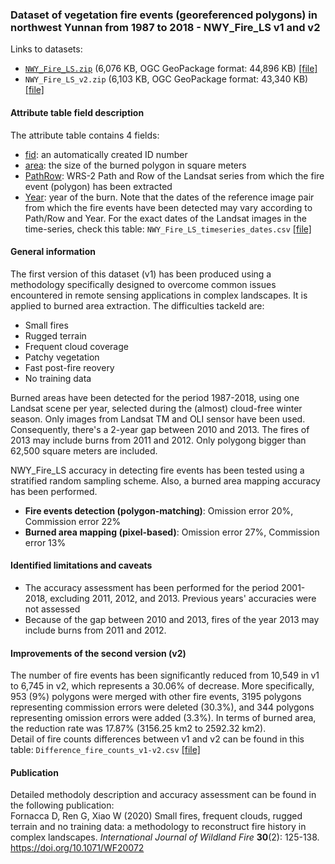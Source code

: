 ### Dataset of vegetation fire events (georeferenced polygons) in northwest Yunnan from 1987 to 2018 - NWY_Fire_LS v1 and v2

Links to datasets:  
- [`NWY_Fire_LS.zip`](NWY_Fire_LS.zip) (6,076 KB, OGC GeoPackage format: 44,896 KB) [[file]](NWY_Fire_LS.zip)  
- `NWY_Fire_LS_v2.zip` (6,103 KB, OGC GeoPackage format: 43,340 KB) [[file]](NWY_Fire_LS_v2.zip)
 
#### Attribute table field description
The attribute table contains 4 fields:
- <ins>fid</ins>: an automatically created ID number
- <ins>area</ins>: the size of the burned polygon in square meters
- <ins>PathRow</ins>: WRS-2 Path and Row of the Landsat series from which the fire event (polygon) has been extracted
- <ins>Year</ins>: year of the burn. Note that the dates of the reference image pair from which the fire events have been detected may vary according to Path/Row and Year. For the exact dates of the Landsat images in the time-series, check this table: `NWY_Fire_LS_timeseries_dates.csv` [[file]](NWY_Fire_LS_timeseries_dates.csv)

#### General information
The first version of this dataset (v1) has been produced using a methodology specifically designed to overcome common issues encountered in remote sensing applications in complex landscapes. It is applied to burned area extraction. The difficulties tackeld are:
- Small fires
- Rugged terrain
- Frequent cloud coverage
- Patchy vegetation
- Fast post-fire reovery
- No training data

Burned areas have been detected for the period 1987-2018, using one Landsat scene per year, selected during the (almost) cloud-free winter season. Only images from Landsat TM and OLI sensor have been used. Consequently, there's a 2-year gap between 2010 and 2013. The fires of 2013 may include burns from 2011 and 2012. Only polygong bigger than 62,500 square meters are included.

NWY_Fire_LS accuracy in detecting fire events has been tested using a stratified random sampling scheme. Also, a burned area mapping accuracy has been performed. 
- **Fire events detection (polygon-matching)**: Omission error 20%, Commission error 22%
- **Burned area mapping (pixel-based)**: Omission error 27%, Commission error 13%

#### Identified limitations and caveats
- The accuracy assessment has been performed for the period 2001-2018, excluding 2011, 2012, and 2013. Previous years' accuracies were not assessed
- Because of the gap between 2010 and 2013, fires of the year 2013 may include burns from 2011 and 2012. 

#### Improvements of the second version (v2)
The number of fire events has been significantly reduced from 10,549 in v1 to 6,745 in v2, which represents a 30.06% of decrease. More specifically, 953 (9%) polygons were merged with other fire events, 	3195 polygons representing commission errors were deleted (30.3%), and 344 polygons representing omission errors were added (3.3%). In terms of burned area, the reduction rate was 17.87% (3156.25 km2 to 2592.32 km2).  
Detail of fire counts differences between v1 and v2 can be found in this table: `Difference_fire_counts_v1-v2.csv` [[file]](Difference_fire_counts_v1-v2.csv)

#### Publication
Detailed methodoly description and accuracy assessment can be found in the following publication:  
Fornacca D, Ren G, Xiao W (2020) Small fires, frequent clouds, rugged terrain and no training data: a methodology to reconstruct fire history in complex landscapes. _International Journal of Wildland Fire_ **30**(2): 125-138. https://doi.org/10.1071/WF20072
